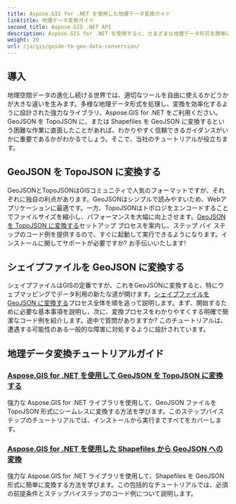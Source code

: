 ```yaml
---
title: Aspose.GIS for .NET を使用した地理データ変換ガイド
linktitle: 地理データ変換ガイド
second_title: Aspose.GIS .NET API
description: Aspose.GIS for .NET を使用すると、さまざまな地理データ形式を簡単に変換できます。GeoJSON、TopoJSON、および Shapefiles に関するチュートリアルをご覧ください。
weight: 20
url: /ja/gis/guide-to-geo-data-conversion/
---
```

## 導入

地理空間データの進化し続ける世界では、適切なツールを自由に使えるかどうかが大きな違いを生みます。多様な地理データ形式を処理し、変換を効率化するように設計された強力なライブラリ、Aspose.GIS for .NET をご利用ください。GeoJSON を TopoJSON に、または Shapefiles を GeoJSON に変換するという困難な作業に直面したことがあれば、わかりやすく信頼できるガイダンスがいかに重要であるかがわかるでしょう。そこで、当社のチュートリアルが役立ちます。

## GeoJSON を TopoJSON に変換する

GeoJSONとTopoJSONはGISコミュニティで人気のフォーマットですが、それぞれに独自の利点があります。GeoJSONはシンプルで読みやすいため、Webアプリケーションに最適です。一方、TopoJSONはトポロジをエンコードすることでファイルサイズを縮小し、パフォーマンスを大幅に向上させます。[GeoJSON を TopoJSON に変換する](./converting-geojson-to-topojson/)セットアップ プロセスを案内し、ステップ バイ ステップのコード例を提供するので、すぐに起動して実行できるようになります。インストールに関してサポートが必要ですか? お手伝いいたします!

## シェイプファイルを GeoJSON に変換する

シェイプファイルはGISの定番ですが、これをGeoJSONに変換すると、特にウェブマッピングでデータ利用の新たな道が開けます。[シェイプファイルを GeoJSON に変換する](./converting-shapefile-to-geojson/)プロセス全体を順を追って説明します。まず、開始するために必要な基本事項を説明し、次に、変換プロセスをわかりやすくする明確で簡潔なコード例を紹介します。途中で質問がありますか? このチュートリアルは、遭遇する可能性のある一般的な障害に対処するように設計されています。

## 地理データ変換チュートリアルガイド
### [Aspose.GIS for .NET を使用して GeoJSON を TopoJSON に変換する](./converting-geojson-to-topojson/)
強力な Aspose.GIS for .NET ライブラリを使用して、GeoJSON ファイルを TopoJSON 形式にシームレスに変換する方法を学びます。このステップバイステップのチュートリアルでは、インストールから実行まですべてをカバーします。
### [Aspose.GIS for .NET を使用した Shapefiles から GeoJSON への変換](./converting-shapefile-to-geojson/)
強力な Aspose.GIS for .NET ライブラリを使用して、Shapefiles を GeoJSON 形式に簡単に変換する方法を学びます。この包括的なチュートリアルでは、必須の前提条件とステップバイステップのコード例について説明します。